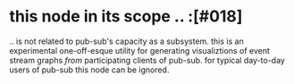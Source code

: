 # this node in its scope .. :[#018]

.. is not related to pub-sub's capacity as a subsystem. this is an
experimental one-off-esque utility for generating visualiztions of event
stream graphs *from* participating clients of pub-sub. for typical day-to-day
users of pub-sub this node can be ignored.
